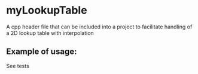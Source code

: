 # myLookupTable

A cpp header file that can be included into a project to facilitate handling of a 2D lookup table with interpolation

## Example of usage:
 See tests
